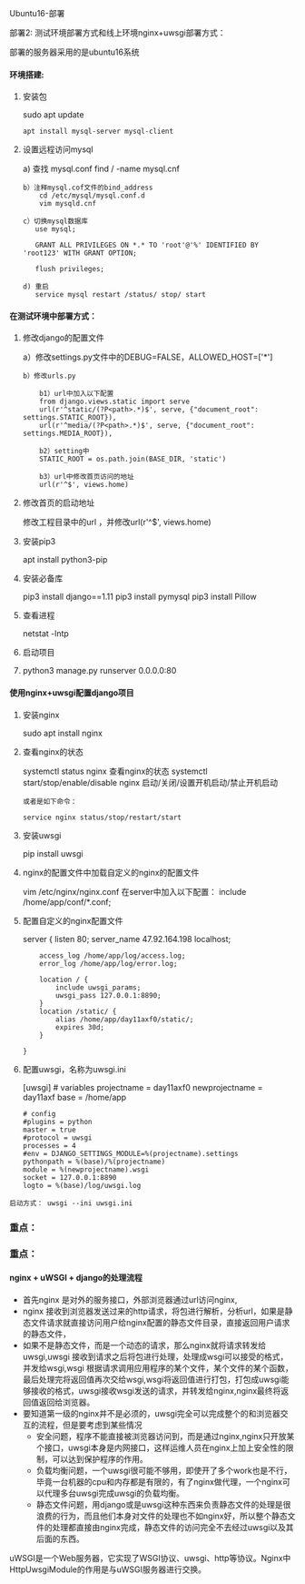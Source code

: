 Ubuntu16-部署



部署2: 测试环境部署方式和线上环境nginx+uwsgi部署方式：

部署的服务器采用的是ubuntu16系统

#### 环境搭建:

1.  安装包

    sudo apt update

    ```
    apt install mysql-server mysql-client
    ```

2.  设置远程访问mysql

    a) 查找 mysql.conf 
    		find / -name mysql.cnf

    ```
    b）注释mysql.cof文件的bind_address
    	cd /etc/mysql/mysql.conf.d
    	vim mysqld.cnf

    c）切换mysql数据库
       use mysql;

       GRANT ALL PRIVILEGES ON *.* TO 'root'@'%' IDENTIFIED BY 'root123' WITH GRANT OPTION;

       flush privileges; 

    d) 重启
       service mysql restart /status/ stop/ start
    ```

#### 在测试环境中部署方式：

1.  修改django的配置文件

    a）修改settings.py文件中的DEBUG=FALSE，ALLOWED_HOST=['*']

    ```
    b）修改urls.py

    	b1）url中加入以下配置
    	from django.views.static import serve
    	url(r'^static/(?P<path>.*)$', serve, {"document_root": settings.STATIC_ROOT}),
    	url(r'^media/(?P<path>.*)$', serve, {"document_root": settings.MEDIA_ROOT}),

    	b2）setting中
    	STATIC_ROOT = os.path.join(BASE_DIR, 'static')

    	b3）url中修改首页访问的地址
    	url(r'^$', views.home)
    ```

2.  修改首页的启动地址

    修改工程目录中的url ，并修改url(r'^$', views.home)

3.  安装pip3

    apt install python3-pip

4.  安装必备库

    pip3 install django==1.11
    	pip3 install pymysql
    	pip3 install Pillow

5.  查看进程

    netstat -lntp

6.  启动项目

7.  python3 manage.py runserver 0.0.0.0:80

#### 使用nginx+uwsgi配置django项目

1.  安装nginx

    sudo apt install nginx

2.  查看nginx的状态

    systemctl status nginx 查看nginx的状态
    	systemctl start/stop/enable/disable nginx 启动/关闭/设置开机启动/禁止开机启动
    	

    ```
    或者是如下命令：

    service nginx status/stop/restart/start
    ```


1.  安装uwsgi

    pip install uwsgi

2.  nginx的配置文件中加载自定义的nginx的配置文件

    vim /etc/nginx/nginx.conf
    	在server中加入以下配置：
    	include /home/app/conf/*.conf;


1.  配置自定义的nginx配置文件

    server {
    	    listen       80;
    	    server_name 47.92.164.198 localhost;

    ```
        access_log /home/app/log/access.log;
        error_log /home/app/log/error.log;

        location / {
            include uwsgi_params;
            uwsgi_pass 127.0.0.1:8890;
        }
        location /static/ {
            alias /home/app/day11axf0/static/;
            expires 30d;
        }

    }
    ```


1.  配置uwsgi，名称为uwsgi.ini

    [uwsgi]
    	# variables
    	projectname = day11axf0
    	newprojectname = day11axf
    	base = /home/app

    ```
    # config
    #plugins = python
    master = true
    #protocol = uwsgi
    processes = 4
    #env = DJANGO_SETTINGS_MODULE=%(projectname).settings
    pythonpath = %(base)/%(projectname)
    module = %(newprojectname).wsgi
    socket = 127.0.0.1:8890
    logto = %(base)/log/uwsgi.log
    ```

```
启动方式： uwsgi --ini uwsgi.ini

```

### 重点：

### 重点：

#### nginx + uWSGI + django的处理流程

*   首先nginx 是对外的服务接口，外部浏览器通过url访问nginx,
*   nginx 接收到浏览器发送过来的http请求，将包进行解析，分析url，如果是静态文件请求就直接访问用户给nginx配置的静态文件目录，直接返回用户请求的静态文件，
*   如果不是静态文件，而是一个动态的请求，那么nginx就将请求转发给uwsgi,uwsgi 接收到请求之后将包进行处理，处理成wsgi可以接受的格式，并发给wsgi,wsgi 根据请求调用应用程序的某个文件，某个文件的某个函数，最后处理完将返回值再次交给wsgi,wsgi将返回值进行打包，打包成uwsgi能够接收的格式，uwsgi接收wsgi发送的请求，并转发给nginx,nginx最终将返回值返回给浏览器。
*   要知道第一级的nginx并不是必须的，uwsgi完全可以完成整个的和浏览器交互的流程，但是要考虑到某些情况
    *   安全问题，程序不能直接被浏览器访问到，而是通过nginx,nginx只开放某个接口，uwsgi本身是内网接口，这样运维人员在nginx上加上安全性的限制，可以达到保护程序的作用。
    *   负载均衡问题，一个uwsgi很可能不够用，即使开了多个work也是不行，毕竟一台机器的cpu和内存都是有限的，有了nginx做代理，一个nginx可以代理多台uwsgi完成uwsgi的负载均衡。
    *   静态文件问题，用django或是uwsgi这种东西来负责静态文件的处理是很浪费的行为，而且他们本身对文件的处理也不如nginx好，所以整个静态文件的处理都直接由nginx完成，静态文件的访问完全不去经过uwsgi以及其后面的东西。

uWSGI是一个Web服务器，它实现了WSGI协议、uwsgi、http等协议。Nginx中HttpUwsgiModule的作用是与uWSGI服务器进行交换。

